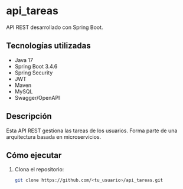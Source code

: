 # api_tareas

API REST desarrollado con Spring Boot.

## Tecnologías utilizadas
- Java 17
- Spring Boot 3.4.6
- Spring Security
- JWT
- Maven
- MySQL
- Swagger/OpenAPI

## Descripción
Esta API REST gestiona las tareas de los usuarios. Forma parte de una arquitectura basada en microservicios.

## Cómo ejecutar
1. Clona el repositorio:
   ```bash
   git clone https://github.com/<tu_usuario>/api_tareas.git
